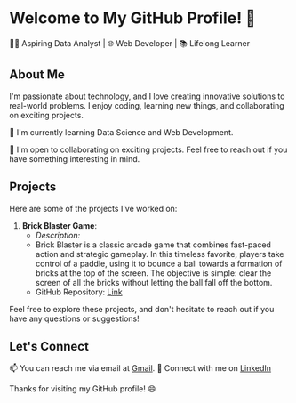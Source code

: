 # Welcome to My GitHub Profile! 👋

👨‍💻 Aspiring Data Analyst | 🌐 Web Developer | 📚 Lifelong Learner

## About Me
I'm passionate about technology, and I love creating innovative solutions to real-world problems. I enjoy coding, learning new things, and collaborating on exciting projects. 

🌱 I'm currently learning Data Science and Web Development.

🤝 I'm open to collaborating on exciting projects. Feel free to reach out if you have something interesting in mind.

## Projects

Here are some of the projects I've worked on:

1. **Brick Blaster Game**: 
   - *Description:*
   - Brick Blaster is a classic arcade game that combines fast-paced action and strategic gameplay. In this timeless favorite, players take control of a paddle, using it to bounce a ball towards a formation of bricks at the top of the screen. The objective is simple: clear the screen of all the bricks without letting the ball fall off the bottom.
   - GitHub Repository: [Link](https://github.com/yourusername/project1)

Feel free to explore these projects, and don't hesitate to reach out if you have any questions or suggestions!

## Let's Connect

📫 You can reach me via email at [Gmail](joanjob1904@gmail.com).
💼 Connect with me on [LinkedIn](https://www.linkedin.com/in/joan-job-30b19a204/)

Thanks for visiting my GitHub profile! 😄

